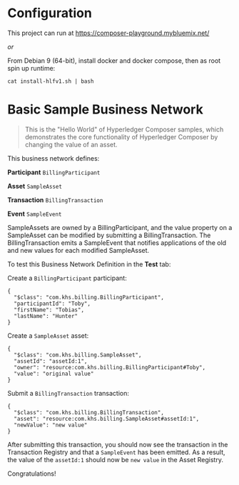 # Configuration
This project can run at https://composer-playground.mybluemix.net/

  *or*

From Debian 9 (64-bit), install docker and docker compose, then as root spin up runtime:
```
cat install-hlfv1.sh | bash
```

# Basic Sample Business Network

> This is the "Hello World" of Hyperledger Composer samples, which demonstrates the core functionality of Hyperledger Composer by changing the value of an asset.

This business network defines:

**Participant**
`BillingParticipant`

**Asset**
`SampleAsset`

**Transaction**
`BillingTransaction`

**Event**
`SampleEvent`

SampleAssets are owned by a BillingParticipant, and the value property on a SampleAsset can be modified by submitting a BillingTransaction. The BillingTransaction emits a SampleEvent that notifies applications of the old and new values for each modified SampleAsset.

To test this Business Network Definition in the **Test** tab:

Create a `BillingParticipant` participant:

```
{
  "$class": "com.khs.billing.BillingParticipant",
  "participantId": "Toby",
  "firstName": "Tobias",
  "lastName": "Hunter"
}
```

Create a `SampleAsset` asset:

```
{
  "$class": "com.khs.billing.SampleAsset",
  "assetId": "assetId:1",
  "owner": "resource:com.khs.billing.BillingParticipant#Toby",
  "value": "original value"
}
```

Submit a `BillingTransaction` transaction:

```
{
  "$class": "com.khs.billing.BillingTransaction",
  "asset": "resource:com.khs.billing.SampleAsset#assetId:1",
  "newValue": "new value"
}
```

After submitting this transaction, you should now see the transaction in the Transaction Registry and that a `SampleEvent` has been emitted. As a result, the value of the `assetId:1` should now be `new value` in the Asset Registry.

Congratulations!
